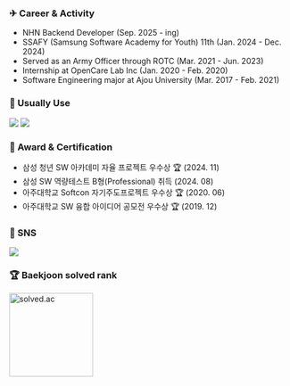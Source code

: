 ### ✈ Career & Activity
- NHN Backend Developer (Sep. 2025 - ing)
- SSAFY (Samsung Software Academy for Youth) 11th (Jan. 2024 - Dec. 2024)
- Served as an Army Officer through ROTC (Mar. 2021 - Jun. 2023)
- Internship at OpenCare Lab Inc (Jan. 2020 - Feb. 2020)
- Software Engineering major at Ajou University (Mar. 2017 - Feb. 2021)

### 🔨 Usually Use
<img src="https://img.shields.io/badge/Java-007396?style=flat-square&logo=OpenJDK&logoColor=white"/></a>
<img src="https://img.shields.io/badge/SpringBoot-6DB33F?style=flat-square&logo=SpringBoot&logoColor=white"/></a>

### 🎯 Award & Certification
- 삼성 청년 SW 아카데미 자율 프로젝트 우수상 🏆 (2024. 11)
- 삼성 SW 역량테스트 B형(Professional) 취득 (2024. 08)
- 아주대학교 Softcon 자기주도프로젝트 우수상 🏆 (2020. 06) 
- 아주대학교 SW 융합 아이디어 공모전 우수상 🏆 (2019. 12)

### 🎨 SNS
<a href="https://blog.naver.com/gnsals0904">
  <img src="https://img.shields.io/badge/Blog-03C75A?style=flat&logo=Blogger&logoColor=white"/>
</a>

### 🏆 Baekjoon solved rank
<img
  src="http://mazassumnida.wtf/api/v2/generate_badge?boj=gnsals0914"
  height="150"
  alt="solved.ac"
/>


